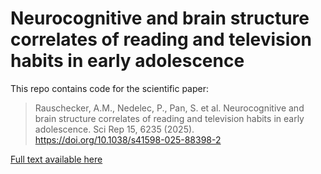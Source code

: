 # Neurocognitive and brain structure correlates of reading and television habits in early adolescence

This repo contains code for the scientific paper:

> Rauschecker, A.M., Nedelec, P., Pan, S. et al. Neurocognitive and brain structure correlates of reading and television habits in early adolescence. Sci Rep 15, 6235 (2025). https://doi.org/10.1038/s41598-025-88398-2

[Full text available here](https://rdcu.be/edsjv)
